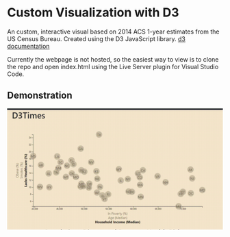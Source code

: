 # Custom Visualization with D3
An custom, interactive visual based on 2014 ACS 1-year estimates from the US Census Bureau.
Created using the D3 JavaScript library. [d3 documentation](https://d3js.org/)



Currently the webpage is not hosted, so the easiest way to view is to clone the repo and open index.html using the Live Server plugin for Visual Studio Code. 

## Demonstration

![Visualization](assets/images/d3-graph.gif)


